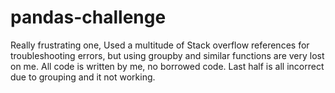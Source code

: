 # pandas-challenge
Really frustrating one, Used a multitude of Stack overflow references for troubleshooting errors, but using groupby and similar functions are very lost on me. 
All code is written by me, no borrowed code.
Last half is all incorrect due to grouping and it not working.
